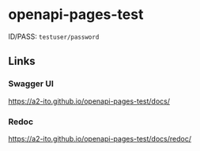 # openapi-pages-test

ID/PASS: `testuser/password`

## Links

### Swagger UI

https://a2-ito.github.io/openapi-pages-test/docs/

### Redoc

https://a2-ito.github.io/openapi-pages-test/docs/redoc/

